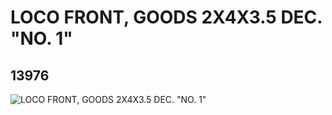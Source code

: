 # LOCO FRONT, GOODS 2X4X3.5 DEC. "NO. 1"
## 13976
![LOCO FRONT, GOODS 2X4X3.5 DEC. "NO. 1"](https://lc-www-live-s.legocdn.com/media/bricks/5/2/6034263.jpg)